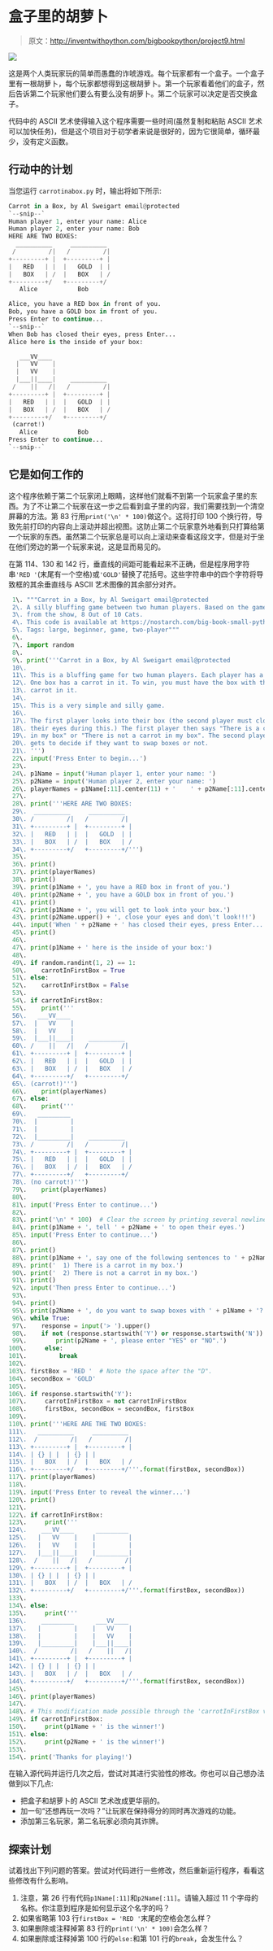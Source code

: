 # 盒子里的胡萝卜

> 原文：<http://inventwithpython.com/bigbookpython/project9.html>

![](img/9d995d63aaead72cad01120081eb8f75.png)

这是两个人类玩家玩的简单而愚蠢的诈唬游戏。每个玩家都有一个盒子。一个盒子里有一根胡萝卜，每个玩家都想得到这根胡萝卜。第一个玩家看着他们的盒子，然后告诉第二个玩家他们要么有要么没有胡萝卜。第二个玩家可以决定是否交换盒子。

代码中的 ASCII 艺术使得输入这个程序需要一些时间(虽然复制和粘贴 ASCII 艺术可以加快任务)，但是这个项目对于初学者来说是很好的，因为它很简单，循环最少，没有定义函数。

## 行动中的计划

当您运行 `carrotinabox.py` 时，输出将如下所示:

```py
Carrot in a Box, by Al Sweigart email@protected
`--snip--`
Human player 1, enter your name: Alice
Human player 2, enter your name: Bob
HERE ARE TWO BOXES:
  __________     __________
 /         /|   /         /|
+---------+ |  +---------+ |
|   RED   | |  |   GOLD  | |
|   BOX   | /  |   BOX   | /
+---------+/   +---------+/
   Alice           Bob

Alice, you have a RED box in front of you.
Bob, you have a GOLD box in front of you.
Press Enter to continue...
`--snip--`
When Bob has closed their eyes, press Enter...
Alice here is the inside of your box:

   ___VV____
  |   VV    |
  |   VV    |
  |___||____|    __________
 /    ||   /|   /         /|
+---------+ |  +---------+ |
|   RED   | |  |   GOLD  | |
|   BOX   | /  |   BOX   | /
+---------+/   +---------+/
 (carrot!)
   Alice           Bob
Press Enter to continue...
`--snip--`
```

## 它是如何工作的

这个程序依赖于第二个玩家闭上眼睛，这样他们就看不到第一个玩家盒子里的东西。为了不让第二个玩家在这一步之后看到盒子里的内容，我们需要找到一个清空屏幕的方法。第 83 行用`print('\n' * 100)`做这个。这将打印 100 个换行符，导致先前打印的内容向上滚动并超出视图。这防止第二个玩家意外地看到只打算给第一个玩家的东西。虽然第二个玩家总是可以向上滚动来查看这段文字，但是对于坐在他们旁边的第一个玩家来说，这是显而易见的。

在第 114、130 和 142 行，垂直线的间距可能看起来不正确，但是程序用字符串`'RED '`(末尾有一个空格)或`'GOLD'`替换了花括号。这些字符串中的四个字符将导致框的其余垂直线与 ASCII 艺术图像的其余部分对齐。

```py
 1\. """Carrot in a Box, by Al Sweigart email@protected
 2\. A silly bluffing game between two human players. Based on the game
 3\. from the show, 8 Out of 10 Cats.
 4\. This code is available at https://nostarch.com/big-book-small-python-programming
 5\. Tags: large, beginner, game, two-player"""
 6\. 
 7\. import random
 8\. 
 9\. print('''Carrot in a Box, by Al Sweigart email@protected
 10\. 
 11\. This is a bluffing game for two human players. Each player has a box.
 12\. One box has a carrot in it. To win, you must have the box with the
 13\. carrot in it.
 14\. 
 15\. This is a very simple and silly game.
 16\. 
 17\. The first player looks into their box (the second player must close
 18\. their eyes during this.) The first player then says "There is a carrot
 19\. in my box" or "There is not a carrot in my box". The second player then
 20\. gets to decide if they want to swap boxes or not.
 21\. ''')
 22\. input('Press Enter to begin...')
 23\. 
 24\. p1Name = input('Human player 1, enter your name: ')
 25\. p2Name = input('Human player 2, enter your name: ')
 26\. playerNames = p1Name[:11].center(11) + '    ' + p2Name[:11].center(11)
 27\. 
 28\. print('''HERE ARE TWO BOXES:
 29\.  __________     __________
 30\. /         /|   /         /|
 31\. +---------+ |  +---------+ |
 32\. |   RED   | |  |   GOLD  | |
 33\. |   BOX   | /  |   BOX   | /
 34\. +---------+/   +---------+/''')
 35\. 
 36\. print()
 37\. print(playerNames)
 38\. print()
 39\. print(p1Name + ', you have a RED box in front of you.')
 40\. print(p2Name + ', you have a GOLD box in front of you.')
 41\. print()
 42\. print(p1Name + ', you will get to look into your box.')
 43\. print(p2Name.upper() + ', close your eyes and don\'t look!!!')
 44\. input('When ' + p2Name + ' has closed their eyes, press Enter...')
 45\. print()
 46\. 
 47\. print(p1Name + ' here is the inside of your box:')
 48\. 
 49\. if random.randint(1, 2) == 1:
 50\.    carrotInFirstBox = True
 51\. else:
 52\.    carrotInFirstBox = False
 53\. 
 54\. if carrotInFirstBox:
 55\.    print('''
 56\.   ___VV____
 57\.  |   VV    |
 58\.  |   VV    |
 59\.  |___||____|    __________
 60\. /    ||   /|   /         /|
 61\. +---------+ |  +---------+ |
 62\. |   RED   | |  |   GOLD  | |
 63\. |   BOX   | /  |   BOX   | /
 64\. +---------+/   +---------+/
 65\. (carrot!)''')
 66\.    print(playerNames)
 67\. else:
 68\.    print('''
 69\.   _________
 70\.  |         |
 71\.  |         |
 72\.  |_________|    __________
 73\. /         /|   /         /|
 74\. +---------+ |  +---------+ |
 75\. |   RED   | |  |   GOLD  | |
 76\. |   BOX   | /  |   BOX   | /
 77\. +---------+/   +---------+/
 78\. (no carrot!)''')
 79\.    print(playerNames)
 80\. 
 81\. input('Press Enter to continue...')
 82\. 
 83\. print('\n' * 100)  # Clear the screen by printing several newlines.
 84\. print(p1Name + ', tell ' + p2Name + ' to open their eyes.')
 85\. input('Press Enter to continue...')
 86\. 
 87\. print()
 88\. print(p1Name + ', say one of the following sentences to ' + p2Name + '.')
 89\. print('  1) There is a carrot in my box.')
 90\. print('  2) There is not a carrot in my box.')
 91\. print()
 92\. input('Then press Enter to continue...')
 93\. 
 94\. print()
 95\. print(p2Name + ', do you want to swap boxes with ' + p1Name + '? YES/NO')
 96\. while True:
 97\.    response = input('> ').upper()
 98\.    if not (response.startswith('Y') or response.startswith('N')):
 99\.        print(p2Name + ', please enter "YES" or "NO".')
100\.     else:
101\.         break
102\. 
103\. firstBox = 'RED '  # Note the space after the "D".
104\. secondBox = 'GOLD'
105\. 
106\. if response.startswith('Y'):
107\.     carrotInFirstBox = not carrotInFirstBox
108\.     firstBox, secondBox = secondBox, firstBox
109\. 
110\. print('''HERE ARE THE TWO BOXES:
111\.   __________     __________
112\.  /         /|   /         /|
113\. +---------+ |  +---------+ |
114\. | {} | |  | {} | |
115\. |   BOX   | /  |   BOX   | /
116\. +---------+/   +---------+/'''.format(firstBox, secondBox))
117\. print(playerNames)
118\. 
119\. input('Press Enter to reveal the winner...')
120\. print()
121\. 
122\. if carrotInFirstBox:
123\.     print('''
124\.    ___VV____      _________
125\.   |   VV    |    |         |
126\.   |   VV    |    |         |
127\.   |___||____|    |_________|
128\.  /    ||   /|   /         /|
129\. +---------+ |  +---------+ |
130\. | {} | |  | {} | |
131\. |   BOX   | /  |   BOX   | /
132\. +---------+/   +---------+/'''.format(firstBox, secondBox))
133\. 
134\. else:
135\.     print('''
136\.    _________      ___VV____
137\.   |         |    |   VV    |
138\.   |         |    |   VV    |
139\.   |_________|    |___||____|
140\.  /         /|   /    ||   /|
141\. +---------+ |  +---------+ |
142\. | {} | |  | {} | |
143\. |   BOX   | /  |   BOX   | /
144\. +---------+/   +---------+/'''.format(firstBox, secondBox))
145\. 
146\. print(playerNames)
147\. 
148\. # This modification made possible through the 'carrotInFirstBox variable
149\. if carrotInFirstBox:
150\.     print(p1Name + ' is the winner!')
151\. else:
152\.     print(p2Name + ' is the winner!')
153\. 
154\. print('Thanks for playing!') 
```

在输入源代码并运行几次之后，尝试对其进行实验性的修改。你也可以自己想办法做到以下几点:

*   把盒子和胡萝卜的 ASCII 艺术改成更华丽的。
*   加一句“还想再玩一次吗？”让玩家在保持得分的同时再次游戏的功能。
*   添加第三名玩家，第二名玩家必须向其诈牌。

## 探索计划

试着找出下列问题的答案。尝试对代码进行一些修改，然后重新运行程序，看看这些修改有什么影响。

1.  注意，第 26 行有代码`p1Name[:11]`和`p2Name[:11]`。请输入超过 11 个字母的名称。你注意到程序是如何显示这个名字的吗？
2.  如果省略第 103 行`firstBox = 'RED '`末尾的空格会怎么样？
3.  如果删除或注释掉第 83 行的`print('\n' * 100)`会怎么样？
4.  如果删除或注释掉第 100 行的`else:`和第 101 行的`break`，会发生什么？